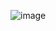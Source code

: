 ![image](https://user-images.githubusercontent.com/101779494/159388431-d597e252-fee1-45bb-a7ed-ae78802d9dad.png)
